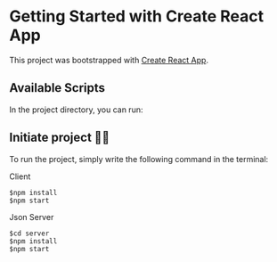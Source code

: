 # Getting Started with Create React App

This project was bootstrapped with [Create React App](https://github.com/facebook/create-react-app).

## Available Scripts

In the project directory, you can run:

## Initiate project 👨‍💻

To run the project, simply write the following command in the terminal:

Client
```
$npm install
$npm start
```

Json Server
```
$cd server
$npm install
$npm start
```
